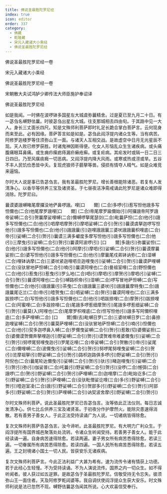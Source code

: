 ```yaml
---
title: 佛说圣最胜陀罗尼经
index: true
icon: editor
order: 337
category:
  - 佛藏
  - 乾隆藏
  - 宋元入藏诸大小乘经
  - 佛说圣最胜陀罗尼经
---
```


佛说圣最胜陀罗尼经一卷  

宋元入藏诸大小乘经  

佛说圣最胜陀罗尼经一卷  

宋朝散大夫试鸿胪少卿传法大师臣施护奉诏译  

佛说圣最胜陀罗尼经  

如是我闻。一时佛在波啰钵多国星左大城虞弥曩精舍。过是夏已至九月二十日。有一苾刍名嚩野佉曩。时彼苾刍出星左大城。往支那城相去四由旬。于其路中见一大人。身长三丈面长四尺。知是文殊师利菩萨即时礼足长跪合掌白菩萨言。云何现身而来至此。必有因缘。菩萨答言如是如是。苾刍此阎浮提内诸众生等。当有病苦。阿修罗迦楼罗等住须弥山王一面。与诸天人互相交战。是故虚空中日月无光星辰不现。天人败已修罗获胜。时诸鬼神因斯得便。化女人形恼乱众生生诸疾病。或头痛腹痛眼耳鼻痛。或生痈疖瘰疬痔漏疥癞疮癣。或复疟病。其疟发时或隔一日二日三日四日。乃至风癀痰癊一切恶病。又阎浮提内降大风雨。或寒或热或涝或旱。五谷不丰人民饥俭悉皆中夭。复现虎狼师子藐拏等兽。侵损有情夺人精气。如是众难竞来逼恼。  

尔时大人说是事已告苾刍言。我有圣最胜陀罗尼。增长善根能除诸恶。若复有人发清净心。以香华等供养三宝及诸贤圣。于七昼夜洁净斋戒诵此陀罗尼是诸众难即得消除。陀罗尼曰。  

曩谟婆誐嚩睹尾摩攞没地俨鼻啰誐。哩[口　　爾] (二合)多啰(引)惹写怛他誐多写怛儞也(二合)他尾摩罗誐哩[口　　爾] (二合)帝尾摩罗踰儞始(引)阿攞誐帝阿罗誐帝娑嚩(二合引)贺曩摩娑哩嚩(二合)儞嚩啰拏尾瑟剑(二合)毗曩萨怛(二合)他(引)誐多写怛儞也(二合)他(引)呬摩呬摩贺(引)摩呬娑嚩(二合引)贺(引)曩谟虞拏迦啰写怛他(引)誐多写怛儞也(二合)他(引)誐誐曩(引)迦哩誐誐曩三婆吠誐誐曩枳哩底(二合)帝(引)娑嚩(二合引)贺(引)曩谟三满多巘度多摩写怛他(引)誐多写怛儞也(二合)他(引)三摩曳(引)娑嚩(二合引)贺(引)曩谟阿波啰(引) [口　　爾]多誐(引)弥曩娑怛(二合)他(引)誐多写怛儞也(二合)他(引)阿摩(引)摩呬(引)娑嚩(二合引)贺(引)曩谟摩曩娑担(二合)婆写怛他(引)誐多写怛儞也(二合)他(引)摩曩尾戍弟钵讷弥(二合)湿嚩(二合)哩钵讷摩(二合)三婆吠紧迦哩呬旦迦哩曳(引)娑嚩(二合引)贺(引)曩谟萨哩嚩(二合)没驮冒地萨怛嚩(二合引)喃(引)曩谟阿哩也(二合)曼祖室哩(二合)野怛儞也(二合)他(引)惹曳(引)惹曳(引)罗么地(二合)呬(引)摩呬(引)摩贺(引)摩呬(引)娑嚩(二合引)贺(引)曩谟阿哩也(二合引)嚩路枳帝(引)湿嚩(二合)啰写冒地萨怛嚩(二合)写怛儞也(二合)他(引)誐誐曩(引)茶曳(二合)誐誐曩三婆吠(引)誐誐曩摩特曳(二合)誐誐曩尾讫兰(二合)帝(引)曀贺曳(二合)呬娑嚩(二合)贺(引)曩谟阿哩也(二合)三满多跋捺啰(二合)写怛他(引)誐多写怛儞也(二合)他(引)呬跋捺哩(二合)摩贺(引)跋捺哩(二合)阿蜜哩(二合)多跋捺哩(二合)尾誐多啰惹细摩贺(引)尾誐多啰惹细娑嚩(二合引)贺(引)曩莫(入)阿哩也(二合)尾摩罗枳哩底(二合)怛写怛他(引)誐多写阿儞枳哩底(二合)多萨哩嚩(二合) [口　　爾]儞(去)毗嚩日罗(二合)三婆吠嚩日罗(二合)鼻捺迦哩娑嚩(二合引)贺(引)曩莫萨哩嚩(二合)没驮冒地萨怛嚩(二合引)喃(引)怛儞也(二合)他(引)契多迦啰鼻入嚩(二合)罗儞曳娑嚩(二合引)贺(引)惹敢(切)婆儞娑担(二合)婆儞谟贺儞奔拏哩迦(引)野娑嚩(二合引)贺(引)谟贺难帝难婆儞曳(引)娑嚩(二合引)贺(引)努啰尾努哩曳迦(引)罗尾讫哩(二合)帝娑嚩(二合引)贺散(引)帝(引)娑尾(二合)儞哩嚩(二合)波儞曳(引)娑嚩(二合引)贺(引)努啰尾努哩曳娑嚩(二合引)贺(引)览摩祖拏(引)野娑嚩(二合引)贺(引)路枳迦路俱多啰(引)野娑嚩(二合引)贺(引)阿倪也(二合)曩尾轮达儞曳(引)娑嚩(二合引)贺(引)驮(引)睹迦哩曳(引)娑嚩(二合引)贺(引)弥(引)伽娑普(二合)吒曩(引)野娑嚩(二合引)贺(引)没啰(二合)憾弭(二合)誐啰(二合)贺(引)野娑嚩(二合引)贺(引)萨哩嚩(二合)迦哩摩(二合)毗始讫多(二合引)野娑嚩(二合引)贺(引)萨哩嚩(二合)没驮毗僧娑讫哩(三合)多(引)野娑嚩(二合引)贺(引)曀迦室凌(二合)誐(引)野娑嚩(二合引)贺部多(引)野娑嚩(二合引)贺(引)阿部多(引)野娑嚩(二合引)贺(引)萨哩嚩(二合引)讷契波舍摩(引)野娑嚩(二合引)贺(引)  

尔时文殊师利菩萨。说此圣最胜陀罗尼已告苾刍言。汝等依此正法仪则。每日志诚发清净心。供七比丘供养三宝及诸贤圣。于初夜分作护摩然火。能除灾患速得消散。若有善男子善女人。于此正法受持读诵广为人说。一切诸病皆得除愈。  

复次文殊师利菩萨告苾刍言。汝今谛听。此圣最胜陀罗尼。有大明力广利众生。于阎浮提所有国界城邑聚落处处流转。令诸众生听闻受持。若善男子善女人。能于此经读诵一遍。自身病苦速得除愈。若读两遍。妻子男女所有病苦悉得除愈。若读三遍。一切眷属所有病苦悉得除愈。若读四遍。一国人民所有病苦悉得除愈。若读五遍。王之封境诸小国土一切人民。皆获安乐无诸疾病。  

复次文殊师利菩萨言。今此正法利益广大甚为希有。速为流传令诸有情获上功德。若于此经心生轻慢。不为受持读诵。不为人演说流传。国界之内一切众生。如不得听闻者。彼人获过如五逆罪。是故苾刍于圣最胜陀罗尼。信敬受持无令忘失。彼须弥山王一面住者。天及阿修罗乾闼婆等。我自调伏使阎浮提众生获大安乐。时文殊师利说是法已忽然不现。嚩野佉曩苾刍闻其所说。心大欢喜信受奉行。  
